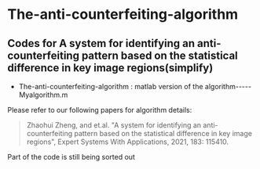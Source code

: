 # The-anti-counterfeiting-algorithm

## Codes for A system for identifying an anti-counterfeiting pattern based on the statistical difference in key image regions(simplify)

- The-anti-counterfeiting-algorithm : matlab version of the algorithm-----Myalgorithm.m

Please refer to our following papers for algorithm details:

> Zhaohui Zheng, and et.al. "A system for identifying an anti-counterfeiting pattern based on the statistical difference in key image regions", Expert Systems With Applications, 2021, 183: 115410.


Part of the code is still being sorted out
